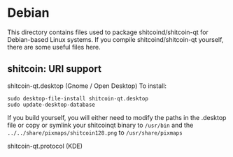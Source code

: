 
Debian
====================
This directory contains files used to package shitcoind/shitcoin-qt
for Debian-based Linux systems. If you compile shitcoind/shitcoin-qt yourself, there are some useful files here.

## shitcoin: URI support ##


shitcoin-qt.desktop  (Gnome / Open Desktop)
To install:

	sudo desktop-file-install shitcoin-qt.desktop
	sudo update-desktop-database

If you build yourself, you will either need to modify the paths in
the .desktop file or copy or symlink your shitcoinqt binary to `/usr/bin`
and the `../../share/pixmaps/shitcoin128.png` to `/usr/share/pixmaps`

shitcoin-qt.protocol (KDE)

